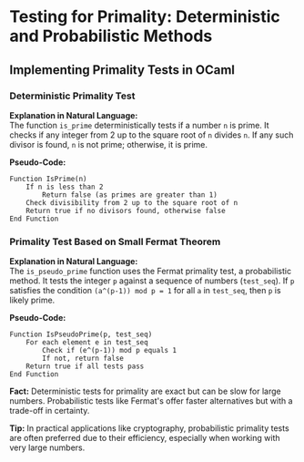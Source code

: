 
# Testing for Primality: Deterministic and Probabilistic Methods

## Implementing Primality Tests in OCaml

### Deterministic Primality Test
**Explanation in Natural Language:**  
The function `is_prime` deterministically tests if a number `n` is prime. It checks if any integer from 2 up to the square root of `n` divides `n`. If any such divisor is found, `n` is not prime; otherwise, it is prime.

**Pseudo-Code:**
```
Function IsPrime(n)
    If n is less than 2
        Return false (as primes are greater than 1)
    Check divisibility from 2 up to the square root of n
    Return true if no divisors found, otherwise false
End Function
```

### Primality Test Based on Small Fermat Theorem
**Explanation in Natural Language:**  
The `is_pseudo_prime` function uses the Fermat primality test, a probabilistic method. It tests the integer `p` against a sequence of numbers (`test_seq`). If `p` satisfies the condition `(a^(p-1)) mod p = 1` for all `a` in `test_seq`, then `p` is likely prime.

**Pseudo-Code:**
```
Function IsPseudoPrime(p, test_seq)
    For each element e in test_seq
        Check if (e^(p-1)) mod p equals 1
        If not, return false
    Return true if all tests pass
End Function
```

**Fact:** Deterministic tests for primality are exact but can be slow for large numbers. Probabilistic tests like Fermat's offer faster alternatives but with a trade-off in certainty.

**Tip:** In practical applications like cryptography, probabilistic primality tests are often preferred due to their efficiency, especially when working with very large numbers.

